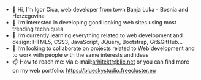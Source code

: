 - 👋 Hi, I’m Igor Cica, web developer from town Banja Luka - Bosnia and Herzegovina
- 👀 I’m interested in developing good looking web sites using most trending techniques
- 🌱 I’m currently learning everything related to web development and design: HTML5, CSS3, JavaScript, JQuery, Bootstrap, Git&GitHub...
- 💞️ I’m looking to collaborate on projects related to Web development and to work with people with the same interests and ideas
- 📫 How to reach me: via e-mail:arhitekt@blic.net or you can find more on my web portfolio: https://blueskystudio.freecluster.eu

<!---
arhitekt75/arhitekt75 is a ✨ special ✨ repository because its `README.md` (this file) appears on your GitHub profile.
You can click the Preview link to take a look at your changes.
--->
